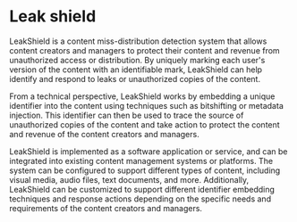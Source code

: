 # Leak shield

LeakShield is a content miss-distribution detection system that allows content creators and managers to protect their content and revenue from unauthorized access or distribution. By uniquely marking each user's version of the content with an identifiable mark, LeakShield can help identify and respond to leaks or unauthorized copies of the content.

From a technical perspective, LeakShield works by embedding a unique identifier into the content using techniques such as bitshifting or metadata injection. This identifier can then be used to trace the source of unauthorized copies of the content and take action to protect the content and revenue of the content creators and managers.

LeakShield is implemented as a software application or service, and can be integrated into existing content management systems or platforms. The system can be configured to support different types of content, including visual media, audio files, text documents, and more. Additionally, LeakShield can be customized to support different identifier embedding techniques and response actions depending on the specific needs and requirements of the content creators and managers.
